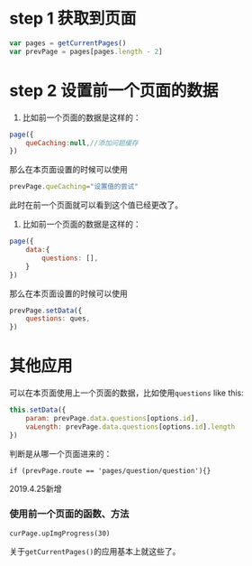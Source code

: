 # step 1 获取到页面

```js
var pages = getCurrentPages()
var prevPage = pages[pages.length - 2]
```

# step  2 设置前一个页面的数据

1. 比如前一个页面的数据是这样的：

```js
page({
    queCaching:null,//添加问题缓存
})
```

那么在本页面设置的时候可以使用

```js
prevPage.queCaching="设置值的尝试"
```

此时在前一个页面就可以看到这个值已经更改了。

1. 比如前一个页面的数据是这样的：

```js
page({
    data:{
        questions: [],
    }
})
```

那么在本页面设置的时候可以使用

```js
prevPage.setData({
    questions: ques,
})
```

# 其他应用

可以在本页面使用上一个页面的数据，比如使用`questions` like this:

```js
this.setData({
    param: prevPage.data.questions[options.id],
    vaLength: prevPage.data.questions[options.id].length
})
```

判断是从哪一个页面进来的：

```
if (prevPage.route == 'pages/question/question'){}
```

2019.4.25新增

### 使用前一个页面的函数、方法

```
curPage.upImgProgress(30)
```

关于`getCurrentPages()`的应用基本上就这些了。

